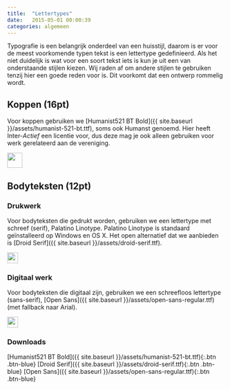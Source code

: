 ```yaml
---
title:  "Lettertypes"
date:   2015-05-01 00:00:39
categories: algemeen
---
```


Typografie is een belangrijk onderdeel van een huisstijl, daarom is er voor de meest voorkomende typen tekst is een
 lettertype gedefinieerd. Als het niet duidelijk is wat voor een soort tekst iets is kun je uit een van onderstaande
 stijlen kiezen. Wij raden af om andere stijlen te gebruiken tenzij hier een goede reden voor is. Dit voorkomt dat een
 ontwerp rommelig wordt.

Koppen (16pt)
-------------
Voor koppen gebruiken we [Humanist521 BT Bold]({{ site.baseurl }}/assets/humanist-521-bt.ttf), soms ook Humanst genoemd.
 Hier heeft Inter-*Actief* een licentie voor, dus deze mag je ook alleen gebruiken voor werk gerelateerd aan de vereniging.

<img src="{{ site.baseurl }}/assets/heading.png" style="height: 35px" />

Bodyteksten (12pt)
------------------

### Drukwerk
Voor bodyteksten die gedrukt worden, gebruiken we een lettertype met schreef (serif), Palatino Linotype. Palatino Linotype
 is standaard geïnstalleerd op Windows en OS X. Het open alternatief dat we aanbieden is [Droid Serif]({{ site.baseurl }}/assets/droid-serif.ttf).

<img src="{{ site.baseurl }}/assets/body-text-with-serif.png" style="height: 25px"/>

### Digitaal werk
Voor bodyteksten die digitaal zijn, gebruiken we een schreefloos lettertype (sans-serif),
 [Open Sans]({{ site.baseurl }}/assets/open-sans-regular.ttf) (met fallback naar Arial).

<img src="{{ site.baseurl }}/assets/body-text-sans-serif.png" style="height: 25px"/>

### Downloads
[Humanist521 BT Bold]({{ site.baseurl }}/assets/humanist-521-bt.ttf){:.btn .btn-blue}
[Droid Serif]({{ site.baseurl }}/assets/droid-serif.ttf){:.btn .btn-blue}
[Open Sans]({{ site.baseurl }}/assets/open-sans-regular.ttf){:.btn .btn-blue}

